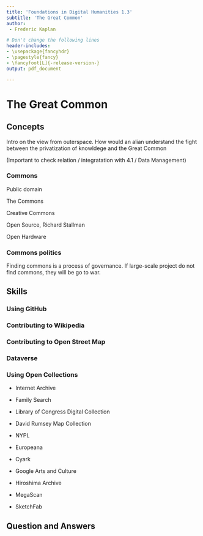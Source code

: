 ```yaml
---
title: 'Foundations in Digital Humanities 1.3'
subtitle: 'The Great Common'
author:
 - Frederic Kaplan

# Don't change the following lines
header-includes:
- \usepackage{fancyhdr}
- \pagestyle{fancy}
- \fancyfoot[L]{-release-version-}
output: pdf_document

---
```


# The Great Common

## Concepts

Intro on the view from outerspace. How would an alian understand the fight between the privatization of knowldege and the Great Common

(Important to check relation / integratation with 4.1 / Data Management)



### Commons

Public domain

The Commons

Creative Commons

Open Source, Richard Stallman

Open Hardware

### Commons politics

Finding commons is a process of governance. If large-scale project do not find commons, they will be go to war. 

## Skills

### Using GitHub

### Contributing to Wikipedia

### Contributing to Open Street Map

### Dataverse

### Using Open Collections

- Internet Archive

- Family Search

- Library of Congress Digital Collection

- David Rumsey Map Collection

- NYPL

- Europeana

- Cyark

- Google Arts and Culture

- Hiroshima Archive

- MegaScan

- SketchFab

  

## Question and Answers 



